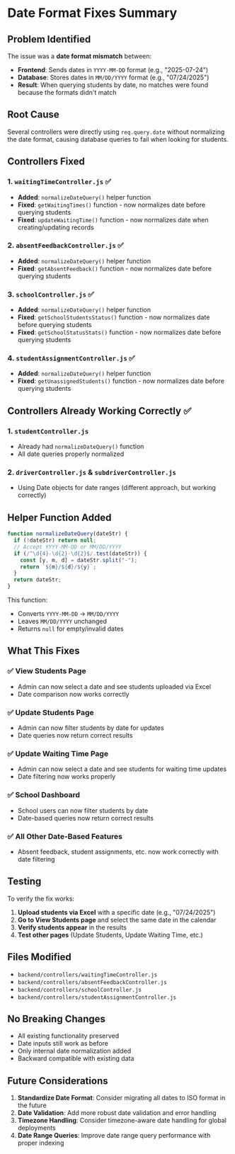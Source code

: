 # Date Format Fixes Summary

## Problem Identified

The issue was a **date format mismatch** between:

- **Frontend**: Sends dates in `YYYY-MM-DD` format (e.g., "2025-07-24")
- **Database**: Stores dates in `MM/DD/YYYY` format (e.g., "07/24/2025")
- **Result**: When querying students by date, no matches were found because the formats didn't match

## Root Cause

Several controllers were directly using `req.query.date` without normalizing the date format, causing database queries to fail when looking for students.

## Controllers Fixed

### 1. `waitingTimeController.js` ✅

- **Added**: `normalizeDateQuery()` helper function
- **Fixed**: `getWaitingTimes()` function - now normalizes date before querying students
- **Fixed**: `updateWaitingTime()` function - now normalizes date when creating/updating records

### 2. `absentFeedbackController.js` ✅

- **Added**: `normalizeDateQuery()` helper function
- **Fixed**: `getAbsentFeedback()` function - now normalizes date before querying students

### 3. `schoolController.js` ✅

- **Added**: `normalizeDateQuery()` helper function
- **Fixed**: `getSchoolStudentsStatus()` function - now normalizes date before querying students
- **Fixed**: `getSchoolStatusStats()` function - now normalizes date before querying students

### 4. `studentAssignmentController.js` ✅

- **Added**: `normalizeDateQuery()` helper function
- **Fixed**: `getUnassignedStudents()` function - now normalizes date before querying students

## Controllers Already Working Correctly ✅

### 1. `studentController.js`

- Already had `normalizeDateQuery()` function
- All date queries properly normalized

### 2. `driverController.js` & `subdriverController.js`

- Using Date objects for date ranges (different approach, but working correctly)

## Helper Function Added

```javascript
function normalizeDateQuery(dateStr) {
  if (!dateStr) return null;
  // Accept YYYY-MM-DD or MM/DD/YYYY
  if (/^\d{4}-\d{2}-\d{2}$/.test(dateStr)) {
    const [y, m, d] = dateStr.split("-");
    return `${m}/${d}/${y}`;
  }
  return dateStr;
}
```

This function:

- Converts `YYYY-MM-DD` → `MM/DD/YYYY`
- Leaves `MM/DD/YYYY` unchanged
- Returns `null` for empty/invalid dates

## What This Fixes

### ✅ **View Students Page**

- Admin can now select a date and see students uploaded via Excel
- Date comparison now works correctly

### ✅ **Update Students Page**

- Admin can now filter students by date for updates
- Date queries now return correct results

### ✅ **Update Waiting Time Page**

- Admin can now select a date and see students for waiting time updates
- Date filtering now works properly

### ✅ **School Dashboard**

- School users can now filter students by date
- Date-based queries now return correct results

### ✅ **All Other Date-Based Features**

- Absent feedback, student assignments, etc. now work correctly with date filtering

## Testing

To verify the fix works:

1. **Upload students via Excel** with a specific date (e.g., "07/24/2025")
2. **Go to View Students page** and select the same date in the calendar
3. **Verify students appear** in the results
4. **Test other pages** (Update Students, Update Waiting Time, etc.)

## Files Modified

- `backend/controllers/waitingTimeController.js`
- `backend/controllers/absentFeedbackController.js`
- `backend/controllers/schoolController.js`
- `backend/controllers/studentAssignmentController.js`

## No Breaking Changes

- All existing functionality preserved
- Date inputs still work as before
- Only internal date normalization added
- Backward compatible with existing data

## Future Considerations

1. **Standardize Date Format**: Consider migrating all dates to ISO format in the future
2. **Date Validation**: Add more robust date validation and error handling
3. **Timezone Handling**: Consider timezone-aware date handling for global deployments
4. **Date Range Queries**: Improve date range query performance with proper indexing
